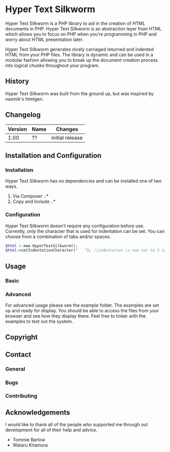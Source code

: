 Hyper Text Silkworm
===================

Hyper Text Silkworm is a PHP library to aid in the creation of HTML documents in PHP. Hyper Text Silkworm is an abstraction layer from HTML which allows you to focus on PHP when you're programming in PHP and worry about HTML presentation later.

Hyper Text Silkworm generates nicely carriaged returned and indented HTML from your PHP files. The library is dynamic and can be used in a modular fashion allowing you to break up the document creation process into logical chunks throughout your program.

History
-------
Hyper Text Silkworm was built from the ground up, but was inspired by naomik's htmlgen.

Changelog
---------
| Version | Name            | Changes         |
|---------|-----------------|-----------------|
| 1.00    | ??              | initial release |


Installation and Configuration
------------------------------
### Installation
Hyper Text Silkworm has no dependencies and can be installed one of two ways.
1. Via Composer
..*
2. Copy and Include
..*

### Configuration
Hyper Text Silkworm doesn't require any configuration before use. Currently, only the character that is used for indentation can be set. You can choose from a combination of tabs and/or spaces.

```php
$html = new HyperTextSilkworm();
$html->setIndentationCharacter("   "); //indentation is now set to 3 spaces
```

Usage
-----
### Basic

### Advanced
For advanced usage please see the example folder. The examples are set up and ready for display. You should be able to access the files from your browser and see how they display there. Feel free to tinker with the examples to test out the system.

Copyright
---------

Contact
-------
### General

### Bugs

### Contributing

Acknowledgements
----------------
I would like to thank all of the people who supported me through out development for all of their help and advice.

* Tommie Barlow
* Wataru Kitamura